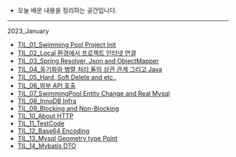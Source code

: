 - 오늘 배운 내용을 정리하는 공간입니다.
---
2023_January
- [TIL_01_Swimming Pool Project Init](2023_january/til_01.md)
- [TIL_02_Local 환경에서 프로젝트 인터넷 연결](2023_january/til_02.md)
- [TIL_03_Spring Resolver, Json and ObjectMapper](2023_january/til_03.md)
- [TIL_04_동기화와 병렬 처리 둘의 상관 관계 그리고 Java](2023_january/til_04.md)
- [TIL_05_Hard, Soft Delete and etc..](2023_january/til_05.md)
- [TIL_06_외부 API 호출](2023_january/til_06.md)
- [TIL_07_SwimmingPool Entity Change and Real Mysql](2023_january/til_07.md)
- [TIL_08_InnoDB Infra](2023_january/til_08.md)
- [TIL_09_Blocking and Non-Blocking](2023_january/til_09.md)
- [TIL_10_About HTTP](2023_january/til_10.md)
- [TIL_11_TestCode](2023_january/til_11.md)
- [TIL_12_Base64 Encoding](2023_january/til_12.md)
- [TIL_13_Mysql Geometry type Point](2023_january/til_13.md)
- [TIL_14_Mybatis DTO](2023_january/til_14.md)
